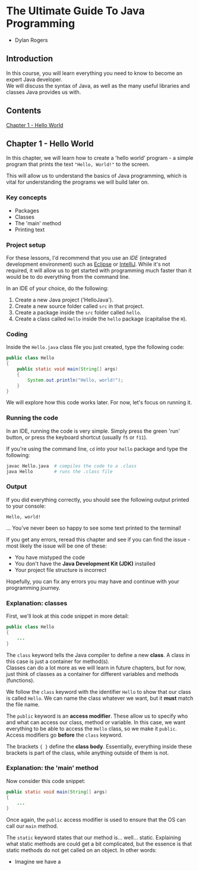 # The Ultimate Guide To Java Programming

- Dylan Rogers

## Introduction

In this course, you will learn everything you need to know to become an expert Java developer.  
We will discuss the syntax of Java, as well as the many useful libraries and classes Java provides us with.

## Contents

[Chapter 1 - Hello World](#)

## Chapter 1 - Hello World

In this chapter, we will learn how to create a 'hello world' program - a simple program that prints the text `"Hello, World!"` to the screen.

This will allow us to understand the basics of Java programming, which is vital for understanding the programs we will build later on.

### Key concepts

* Packages
* Classes
* The 'main' method
* Printing text

### Project setup

For these lessons, I'd recommend that you use an *IDE* (integrated development environment) such as [Eclipse](https://eclipseide.org) or [IntelliJ](https://www.jetbrains.com/idea/). While it's not required, it will allow us to get started with programming much faster than it would be to do everything from the command line.

In an IDE of your choice, do the following:

1. Create a new Java project ('HelloJava').
2. Create a new source folder called `src` in that project.
3. Create a package inside the `src` folder called `hello`.
4. Create a class called `Hello` inside the `hello` package (capitalise the `H`).

### Coding

Inside the `Hello.java` class file you just created, type the following code:

``` java
public class Hello
{
	public static void main(String[] args)
	{
		System.out.println("Hello, world!");
	}
}
```

We will explore how this code works later. For now, let's focus on running it.

### Running the code

In an IDE, running the code is very simple. Simply press the green 'run' button, or press the keyboard shortcut (usually `f5` or `f11`).

If you're using the command line, `cd` into your `hello` package and type the following:

``` bash
javac Hello.java  # compiles the code to a .class
java Hello        # runs the .class file
```

### Output

If you did everything correctly, you should see the following output printed to your console:

``` text
Hello, world!
```

... You've never been so happy to see some text printed to the terminal!

If you get any errors, reread this chapter and see if you can find the issue - most likely the issue will be one of these:

- You have mistyped the code
- You don't have the **Java Development Kit (JDK)** installed
- Your project file structure is incorrect

Hopefully, you can fix any errors you may have and continue with your programming journey.

### Explanation: classes

First, we'll look at this code snippet in more detail:

``` java
public class Hello
{
	...
}
```

The `class` keyword tells the Java compiler to define a new **class**. A class in this case is just a container for method(s).  
Classes can do a lot more as we will learn in future chapters, but for now, just think of classes as a container for different variables and methods (functions).

We follow the `class` keyword with the identifier `Hello` to show that our class is called `Hello`. We can name the class whatever we want, but it **must** match the file name.

The `public` keyword is an **access modifier**. These allow us to specify who and what can access our class, method or variable. In this case, we want everything to be able to access the `Hello` class, so we make it `public`.  
Access modifiers go **before** the `class` keyword.

The brackets `{ }` define the **class body**. Essentially, everything inside these brackets is part of the class, while anything outside of them is not.

### Explanation: the 'main' method

Now consider this code snippet:

``` java
public static void main(String[] args)
{
	...
}
```

Once again, the `public` access modifier is used to ensure that the OS can call our `main` method.

The `static` keyword states that our method is... well... static. Explaining what static methods are could get a bit complicated, but the essence is that static methods do not get called on an object. In other words:

* Imagine we have a 

## 
